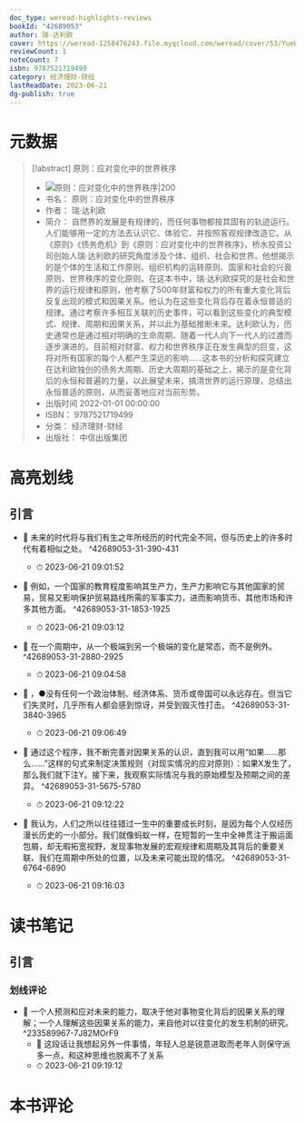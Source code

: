 ```yaml
---
doc_type: weread-highlights-reviews
bookId: "42689053"
author: 瑞·达利欧
cover: https://weread-1258476243.file.myqcloud.com/weread/cover/53/YueWen_42689053/t7_YueWen_42689053.jpg
reviewCount: 1
noteCount: 7
isbn: 9787521719499
category: 经济理财-财经
lastReadDate: 2023-06-21
dg-publish: true
---
```

# 元数据
> [!abstract] 原则：应对变化中的世界秩序
> - ![ 原则：应对变化中的世界秩序|200](https://weread-1258476243.file.myqcloud.com/weread/cover/53/YueWen_42689053/t7_YueWen_42689053.jpg)
> - 书名： 原则：应对变化中的世界秩序
> - 作者： 瑞·达利欧
> - 简介： 自然界的发展是有规律的，而任何事物都按其固有的轨迹运行。人们能够用一定的方法去认识它、体验它、并按照客观规律改造它。从《原则》《债务危机》到《原则：应对变化中的世界秩序》，桥水投资公司创始人瑞·达利欧的研究角度涉及个体、组织、社会和世界。他想揭示的是个体的生活和工作原则、组织机构的运转原则、国家和社会的兴衰原则、世界秩序的变化原则。在这本书中，瑞·达利欧探究的是社会和世界的运行规律和原则，他考察了500年财富和权力的所有重大变化背后反复出现的模式和因果关系。他认为在这些变化背后存在着永恒普适的规律。通过考察许多相互关联的历史事件，可以看到这些变化的典型模式、规律、周期和因果关系，并以此为基础推断未来。达利欧认为，历史通常也是通过相对明确的生命周期、随着一代人向下一代人的过渡而逐步演进的。目前相对财富、权力和世界秩序正在发生典型的巨变，这将对所有国家的每个人都产生深远的影响……这本书的分析和探究建立在达利欧独创的债务大周期、历史大周期的基础之上，揭示的是变化背后的永恒和普遍的力量，以此展望未来，搞清世界的运行原理，总结出永恒普适的原则，从而妥善地应对当前形势。
> - 出版时间 2022-01-01 00:00:00
> - ISBN： 9787521719499
> - 分类： 经济理财-财经
> - 出版社： 中信出版集团

# 高亮划线

## 引言


- 📌 未来的时代将与我们有生之年所经历的时代完全不同，但与历史上的许多时代有着相似之处。 ^42689053-31-390-431
    - ⏱ 2023-06-21 09:01:52 

- 📌 例如，一个国家的教育程度影响其生产力，生产力影响它与其他国家的贸易，贸易又影响保护贸易路线所需的军事实力，进而影响货币、其他市场和许多其他方面。 ^42689053-31-1853-1925
    - ⏱ 2023-06-21 09:03:12 

- 📌 在一个周期中，从一个极端到另一个极端的变化是常态，而不是例外。 ^42689053-31-2880-2925
    - ⏱ 2023-06-21 09:04:58 

- 📌 ，●没有任何一个政治体制、经济体系、货币或帝国可以永远存在。但当它们失灵时，几乎所有人都会感到惊讶，并受到毁灭性打击。 ^42689053-31-3840-3965
    - ⏱ 2023-06-21 09:06:49 
 

- 📌 通过这个程序，我不断完善对因果关系的认识，直到我可以用“如果……那么……”这样的句式来制定决策规则（对现实情况的应对原则）：如果X发生了，那么我们就下注Y。接下来，我观察实际情况与我的原始模型及预期之间的差异。 ^42689053-31-5675-5780
    - ⏱ 2023-06-21 09:12:22 

- 📌 我认为，人们之所以往往错过一生中的重要成长时刻，是因为每个人仅经历漫长历史的一小部分。我们就像蚂蚁一样，在短暂的一生中全神贯注于搬运面包屑，却无暇拓宽视野，发现事物发展的宏观规律和周期及其背后的重要关联、我们在周期中所处的位置，以及未来可能出现的情况。 ^42689053-31-6764-6890
    - ⏱ 2023-06-21 09:16:03 
# 读书笔记

## 引言

### 划线评论
- 📌 一个人预测和应对未来的能力，取决于他对事物变化背后的因果关系的理解；一个人理解这些因果关系的能力，来自他对以往变化的发生机制的研究。  ^233589967-7J82MOrF9
    - 💭 这段话让我想起另外一件事情，年轻人总是锐意进取而老年人则保守派多一点，和这种思维也脱离不了关系
    - ⏱ 2023-06-21 09:19:12
   
# 本书评论

